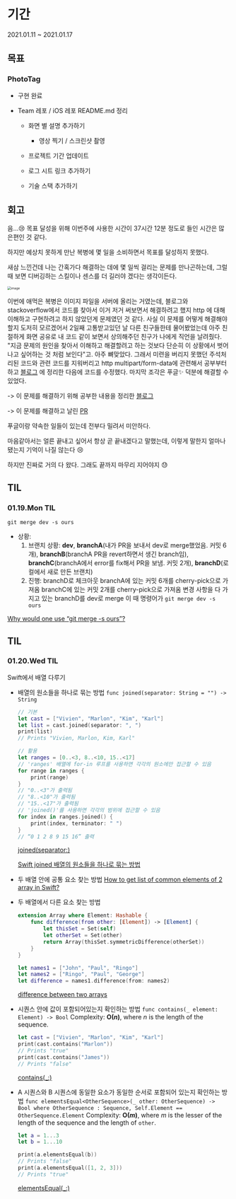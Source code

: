 # 기간
2021.01.11 ~ 2021.01.17



## 목표

### PhotoTag 

* 구현 완료

* Team 레포 / iOS 레포 README.md 정리

  * 화면 별 설명 추가하기
    * 영상 찍기 / 스크린샷 촬영
  * 프로젝트 기간 업데이트

  * 로그 시트 링크 추가하기
  * 기술 스택 추가하기



## 회고

음...😢 목표 달성을 위해 이번주에 사용한 시간이 37시간 12분 정도로 들인 시간은 많은편인 것 같다. 

 하지만 예상치 못하게 만난 복병에 몇 일을 소비하면서 목표를 달성하지 못했다. 

새삼 느낀건데 나는 간혹가다 해결하는 데에 몇 일씩 걸리는 문제를 만나곤하는데, 그럴 때 보면 디버깅하는 스킬이나 센스를 더 길러야 겠다는 생각이든다. 

<img src="https://user-images.githubusercontent.com/52783516/104847589-466a5300-5924-11eb-86b5-f5d1c91c1998.png" alt="image" style="zoom: 50%;" />

이번에 애먹은 복병은 이미지 파일을 서버에 올리는 거였는데, 블로그와 stackoverflow에서 코드를 찾아서 이거 저거 써보면서 해결하려고 했지 http 에 대해 이해하고 구현하려고 하지 않았던게 문제였던 것 같다. 사실 이 문제를 어떻게 해결해야할지 도저히 모르겠어서 2일째 고통받고있던 날 다른 친구들한테 물어봤었는데 아주 친절하게 화면 공유로 내 코드 같이 보면서 상의해주던 친구가 나에게 직언을 날려줬다. "지금 문제의 원인을 찾아서 이해하고 해결할려고 하는 것보다 단순히 이 상황에서 벗어나고 싶어하는 것 처럼 보인다"고. 아주 뼈맞았다. 그래서 미련을 버리지 못했던 주석처리된 코드와 관련 코드를 지워버리고 http multipart/form-data에 관련해서 공부부터 하고 [블로그](https://lena-chamna.netlify.app/post/uploading_array_of_images_using_multipart_form-data_in_swift/) 에 정리한 다음에 코드를 수정했다. 마지막 조각은 푸글✨ 덕분에 해결할 수 있었다. 

-> 이 문제를 해결하기 위해 공부한 내용을 정리한 [블로그](https://lena-chamna.netlify.app/post/uploading_array_of_images_using_multipart_form-data_in_swift/)

-> 이 문제를 해결하고 날린 [PR](https://github.com/SimLeeTag/photo-tag-iOS/pull/44) 

푸글이랑 약속한 일들이 있는데 전부다 밀려서 미안하다. 

마음같아서는 얼른 끝내고 싶어서 항상 곧 끝내겠다고 말했는데, 이렇게 말한지 얼마나됐는지 기억이 나질 않는다 😢

하지만 진짜로 거의 다 왔다. 그래도 끝까지 마무리 지어야지 😓



## TIL

### 01.19.Mon TIL

 `git merge dev -s ours`

* 상황:
  1. 브랜치 상황:
     **dev**, **branchA**(내가 PR을 보내서 dev로 merge했었음. 커밋 6개), **branchB**(branchA PR을 revert하면서 생긴 branch임), **branchC**(branchA에서 error를 fix해서 PR을 보냄. 커밋 2개), **branchD**(로컬에서 새로 만든 브랜치)
  2. 진행:
     branchD로 체크아웃
     branchA에 있는 커밋 6개를 cherry-pick으로 가져옴
     branchC에 있는 커밋 2개를 cherry-pick으로 가져옴
     변경 사항을 다 가지고 있는 branchD를 dev로 merge
     이 때 명령어가  `git merge dev -s ours`

[Why would one use “git merge -s ours”?](https://stackoverflow.com/questions/5077688/why-would-one-use-git-merge-s-ours#:~:text=Whenever%20you%20do%20a%20merge,creating%20a%20new%20common%20ancestor.)

## TIL

### 01.20.Wed TIL

Swift에서 배열 다루기

- 배열의 원소들을 하나로 묶는 방법
  `func joined(separator: String = "") -> String`

  ```swift
  // 기본
  let cast = ["Vivien", "Marlon", "Kim", "Karl"]
  let list = cast.joined(separator: ", ")
  print(list)
  // Prints "Vivien, Marlon, Kim, Karl"
  
  // 활용
  let ranges = [0..<3, 8..<10, 15..<17]
  // 'ranges' 배열에 for-in 루프를 사용하면 각각의 원소에만 접근할 수 있음
  for range in ranges {
      print(range)
  }
  // "0..<3"가 출력됨
  // "8..<10"가 출력됨
  // "15..<17"가 출력됨
  // 'joined()'를 사용하면 각각의 범위에 접근할 수 있음
  for index in ranges.joined() {
      print(index, terminator: " ")
  }
  // “0 1 2 8 9 15 16” 출력
  ```

  [joined(separator:)](https://developer.apple.com/documentation/swift/sequence/1641243-joined)

  [Swift joined 배열의 원소들을 하나로 묶는 방법](https://medium.com/@sunghyun_k/swift-joined-4fcc49098bd0)

- 두 배열 안에 공통 요소 찾는 방법
  [How to get list of common elements of 2 array in Swift?](https://stackoverflow.com/questions/32439289/how-to-get-list-of-common-elements-of-2-array-in-swift)

- 두 배열에서 다른 요소 찾는 방법

  ```swift
  extension Array where Element: Hashable {
      func difference(from other: [Element]) -> [Element] {
          let thisSet = Set(self)
          let otherSet = Set(other)
          return Array(thisSet.symmetricDifference(otherSet))
      }
  }
  
  let names1 = ["John", "Paul", "Ringo"]
  let names2 = ["Ringo", "Paul", "George"]
  let difference = names1.difference(from: names2)
  ```

  [difference between two arrays](https://www.hackingwithswift.com/example-code/language/how-to-find-the-difference-between-two-arrays)

- 시퀀스 안에 값이 포함되어있는지 확인하는 방법
  `func contains(_ element: Element) -> Bool`
  Complexity: **O(*n*)**, where *n* is the length of the sequence.

  ``` swift
  let cast = ["Vivien", "Marlon", "Kim", "Karl"]
  print(cast.contains("Marlon"))
  // Prints "true"
  print(cast.contains("James"))
  // Prints "false"
  ```

  [contains(_:)](https://developer.apple.com/documentation/swift/array/2945493-contains)

- A 시퀀스와 B 시퀀스에 동일한 요소가 동일한 순서로 포함되어 있는지 확인하는 방법
  `func elementsEqual<OtherSequence>(_ other: OtherSequence) -> Bool where OtherSequence : Sequence, Self.Element == OtherSequence.Element`
  Complexity: **O(*m*)**, where *m* is the lesser of the length of the sequence and the length of `other`.

  ```swift
  let a = 1...3
  let b = 1...10
  
  print(a.elementsEqual(b))
  // Prints "false"
  print(a.elementsEqual([1, 2, 3]))
  // Prints "true"
  ```

  [elementsEqual(_:)](https://developer.apple.com/documentation/swift/array/2853688-elementsequal)

  